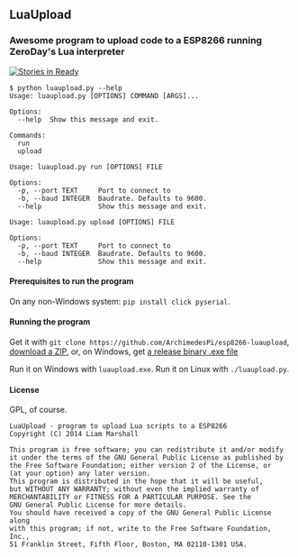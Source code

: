 ## LuaUpload
### Awesome program to upload code to a ESP8266 running ZeroDay's Lua interpreter

[![Stories in Ready](https://badge.waffle.io/archimedespi/esp8266-luaupload.png?label=ready&title=Ready)](https://waffle.io/archimedespi/esp8266-luaupload)



````
$ python luaupload.py --help
Usage: luaupload.py [OPTIONS] COMMAND [ARGS]...

Options:
  --help  Show this message and exit.

Commands:
  run
  upload
````

````
Usage: luaupload.py run [OPTIONS] FILE

Options:
  -p, --port TEXT     Port to connect to
  -b, --baud INTEGER  Baudrate. Defaults to 9600.
  --help              Show this message and exit.
````

````
Usage: luaupload.py upload [OPTIONS] FILE

Options:
  -p, --port TEXT     Port to connect to
  -b, --baud INTEGER  Baudrate. Defaults to 9600.
  --help              Show this message and exit.
````

#### Prerequisites to run the program
On any non-Windows system:
`pip install click pyserial`.

#### Running the program
Get it with `git clone https://github.com/ArchimedesPi/esp8266-luaupload`, [download a ZIP](https://github.com/ArchimedesPi/esp8266-luaupload/archive/master.zip),
or, on Windows, get [a release binary .exe file](https://github.com/ArchimedesPi/esp8266-luaupload/releases)

Run it on Windows with `luaupload.exe`.
Run it on Linux with `./luaupload.py`.

#### License

GPL, of course.

````
LuaUpload - program to upload Lua scripts to a ESP8266
Copyright (C) 2014 Liam Marshall

This program is free software; you can redistribute it and/or modify
it under the terms of the GNU General Public License as published by
the Free Software Foundation; either version 2 of the License, or
(at your option) any later version.
This program is distributed in the hope that it will be useful,
but WITHOUT ANY WARRANTY; without even the implied warranty of
MERCHANTABILITY or FITNESS FOR A PARTICULAR PURPOSE. See the
GNU General Public License for more details.
You should have received a copy of the GNU General Public License along
with this program; if not, write to the Free Software Foundation, Inc.,
51 Franklin Street, Fifth Floor, Boston, MA 02110-1301 USA.
````

